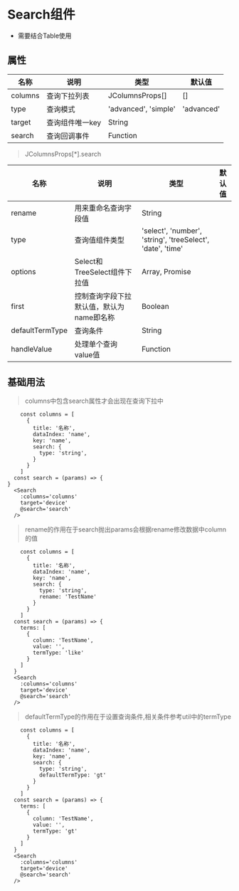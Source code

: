 # Search组件

- 需要结合Table使用

## 属性

| 名称 | 说明 | 类型 | 默认值 |
| --- | --- | --- | --- |
| columns | 查询下拉列表 | JColumnsProps[] | [] |
| type | 查询模式 | 'advanced', 'simple' | 'advanced' |
| target | 查询组件唯一key | String |  |
| search | 查询回调事件 | Function |  |

> JColumnsProps[*].search

| 名称 | 说明 | 类型 | 默认值 |
| --- | --- | --- | --- |
| rename | 用来重命名查询字段值 | String |  |
| type | 查询值组件类型 | 'select', 'number', 'string', 'treeSelect', 'date', 'time' | |
| options | Select和TreeSelect组件下拉值 | Array, Promise |  |
| first | 控制查询字段下拉默认值，默认为name即名称 | Boolean |  |
| defaultTermType | 查询条件 | String |  |
| handleValue | 处理单个查询value值 | Function |  |

## 基础用法

> columns中包含search属性才会出现在查询下拉中

```vue
    const columns = [
      {
        title: '名称',
        dataIndex: 'name',
        key: 'name',
        search: {
          type: 'string',
        }
      }
    ]
  const search = (params) => {
}
  <Search
    :columns='columns'
    target='device'
    @search='search'
  />
```

> rename的作用在于search抛出params会根据rename修改数据中column的值

```vue
    const columns = [
      {
        title: '名称',
        dataIndex: 'name',
        key: 'name',
        search: {
          type: 'string',
          rename: 'TestName'
        }
      }
    ]
  const search = (params) => {
    terms: [
      {
        column: 'TestName',
        value: '',
        termType: 'like'
      }
    ]
  }
  <Search
    :columns='columns'
    target='device'
    @search='search'
  />
```

> defaultTermType的作用在于设置查询条件,相关条件参考util中的termType

```vue
    const columns = [
      {
        title: '名称',
        dataIndex: 'name',
        key: 'name',
        search: {
          type: 'string',
          defaultTermType: 'gt'
        }
      }
    ]
  const search = (params) => {
    terms: [
      {
        column: 'TestName',
        value: '',
        termType: 'gt'
      }
    ]
  }
  <Search
    :columns='columns'
    target='device'
    @search='search'
  />
```
